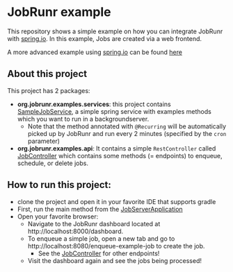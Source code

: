 # JobRunr example

This repository shows a simple example on how you can integrate JobRunr with [spring.io](https://spring.io/). In this example, Jobs are created via a web frontend.

A more advanced example using [spring.io](https://spring.io/) can be found [here](https://github.com/jobrunr/example-spring)

## About this project
This project has 2 packages:
- **org.jobrunr.examples.services**: this project contains [SampleJobService](src/main/java/org/jobrunr/examples/services/SampleJobService.java), a simple spring service with examples methods which you want to run in a backgroundserver.
    - Note that the method annotated with `@Recurring` will be automatically picked up by JobRunr and run every 2 minutes (specified by the `cron` parameter)
- **org.jobrunr.examples.api**: It contains a simple `RestController` called [JobController](src/main/java/org/jobrunr/examples/api/JobController.java) which contains some
  methods (= endpoints) to enqueue, schedule, or delete jobs.

## How to run this project:
- clone the project and open it in your favorite IDE that supports gradle
- First, run the main method from
  the [JobServerApplication](src/main/java/org/jobrunr/examples/JobRunrApplication.java)
- Open your favorite browser:
    - Navigate to the JobRunr dashboard located at http://localhost:8000/dashboard.
    - To enqueue a simple job, open a new tab and go to http://localhost:8080/enqueue-example-job to create the job.
      - See the [JobController](src/main/java/org/jobrunr/examples/api/JobController.java) for other endpoints!
    - Visit the dashboard again and see the jobs being processed!
